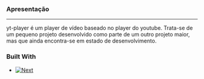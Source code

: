 ### Apresentação
---
yt-player é um player de vídeo baseado no player do youtube. Trata-se de um pequeno projeto desenvolvido como parte de um outro projeto maior, mas que ainda encontra-se em estado de desenvolvimento.

[Next-url]: https://nextjs.org/
[Next.js]: https://img.shields.io/badge/next.js-000000?style=for-the-badge&logo=nextdotjs&logoColor=white

### Built With
* [![Next][Next.js]][Next-url]